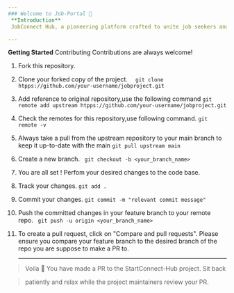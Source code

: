```yaml
---
### Welcome to Job-Portal 🚀 
 **Introduction**
 JobConnect Hub, a pioneering platform crafted to unite job seekers and employers, cultivating synergy, progression, and prosperity in the professional landscape. Our objective is to equip job seekers with the tools, networks, and assistance essential for their career advancement, while also enabling employers to identify and recruit top talent seamlessly.

---
```

**Getting Started**
Contributing Contributions are always welcome!

 1. Fork this repository.
 2. Clone your forked copy of the project.
```  git clone  htpps://github.com/your-username/jobproject.git```
 3. Add reference to original repository,use the following command
 ``` git remote add upstream htpps://github.com/your-username/jobproject.git ```
 4. Check the remotes for this repository,use following command. 
   ```git remote -v```
 
 5. Always take a pull from the upstream repository to your main branch
           to keep it up-to-date with the main
           ```git pull upstream main```
 6. Create a new branch.
 ``` git checkout -b <your_branch_name>```
 
 7. You are all set ! Perfom your desired changes to the code base.
 8. Track your changes. 
 ```git add .```
 9. Commit your changes. 
  ```git commit -m "relevant commit message"```
 10. Push the committed changes in your feature branch to your remote
     repo.
     ``` git push -u origin <your_branch_name>```
 11. To create a pull request, click on "Compare and pull requests".
     Please ensure you compare your feature branch to the desired branch
     of the repo you are suppose to make a PR to.
     ***
> Voila 🎉 You have made a PR to the StartConnect-Hub project. Sit back

> patiently and relax while the project maintainers review your PR.
   
